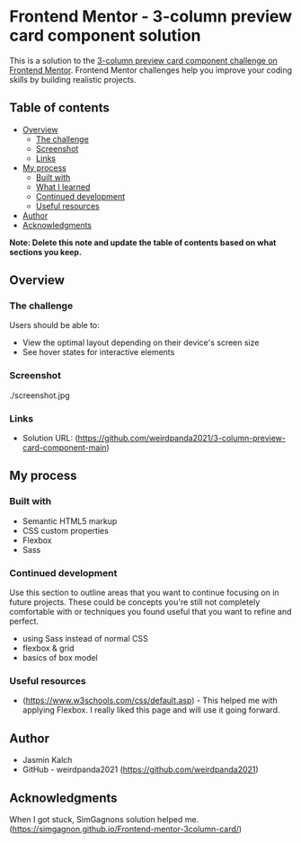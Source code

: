 # Frontend Mentor - 3-column preview card component solution

This is a solution to the [3-column preview card component challenge on Frontend Mentor](https://www.frontendmentor.io/challenges/3column-preview-card-component-pH92eAR2-). Frontend Mentor challenges help you improve your coding skills by building realistic projects. 

## Table of contents

- [Overview](#overview)
  - [The challenge](#the-challenge)
  - [Screenshot](#screenshot)
  - [Links](#links)
- [My process](#my-process)
  - [Built with](#built-with)
  - [What I learned](#what-i-learned)
  - [Continued development](#continued-development)
  - [Useful resources](#useful-resources)
- [Author](#author)
- [Acknowledgments](#acknowledgments)

**Note: Delete this note and update the table of contents based on what sections you keep.**

## Overview

### The challenge

Users should be able to:

- View the optimal layout depending on their device's screen size
- See hover states for interactive elements

### Screenshot

./screenshot.jpg

### Links

- Solution URL: (https://github.com/weirdpanda2021/3-column-preview-card-component-main)

## My process

### Built with

- Semantic HTML5 markup
- CSS custom properties
- Flexbox
- Sass

### Continued development

Use this section to outline areas that you want to continue focusing on in future projects. These could be concepts you're still not completely comfortable with or techniques you found useful that you want to refine and perfect.
- using Sass instead of normal CSS
- flexbox & grid
- basics of box model


### Useful resources

- (https://www.w3schools.com/css/default.asp) - This helped me with applying Flexbox. I really liked this page and will use it going forward.


## Author

- Jasmin Kalch
- GitHub - weirdpanda2021 (https://github.com/weirdpanda2021)


## Acknowledgments

When I got stuck, SimGagnons solution helped me. (https://simgagnon.github.io/Frontend-mentor-3column-card/)
